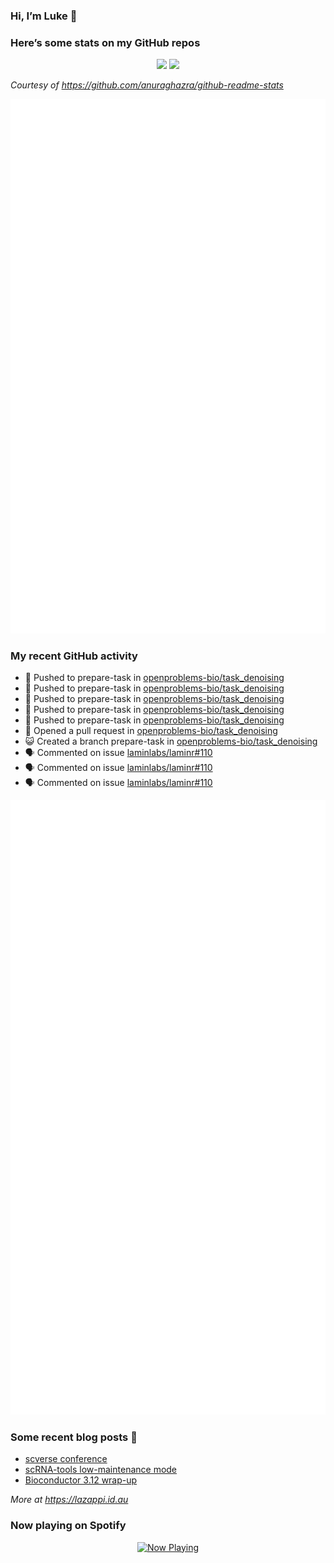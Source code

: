 
<!-- README.md is generated from README.Rmd. Please edit that file -->

### Hi, I’m Luke 👋

<!--
**lazappi/lazappi** is a ✨ _special_ ✨ repository because its `README.md` (this file) appears on your GitHub profile.
&#10;Here are some ideas to get you started:
&#10;- 🔭 I’m currently working on ...
- 🌱 I’m currently learning ...
- 👯 I’m looking to collaborate on ...
- 🤔 I’m looking for help with ...
- 💬 Ask me about ...
- 📫 How to reach me: ...
- 😄 Pronouns: ...
- ⚡ Fun fact: ...
-->

### Here’s some stats on my GitHub repos

<p align="center">
<img src="https://github-readme-stats.vercel.app/api?username=lazappi&count_private=true&show_icons=true&theme=buefy&hide_title=True">
<img src="https://github-readme-stats.vercel.app/api/top-langs/?username=lazappi&hide=html&theme=buefy&layout=compact">
</p>

*Courtesy of <https://github.com/anuraghazra/github-readme-stats>*

<p align="center" style="width:100%;">
<img src="https://github.com/lazappi/lazappi/raw/main/github-intro.svg">
</p>

### My recent GitHub activity

- 📨 Pushed to prepare-task in
  [openproblems-bio/task_denoising](https://github.com/openproblems-bio/task_denoising)
- 📨 Pushed to prepare-task in
  [openproblems-bio/task_denoising](https://github.com/openproblems-bio/task_denoising)
- 📨 Pushed to prepare-task in
  [openproblems-bio/task_denoising](https://github.com/openproblems-bio/task_denoising)
- 📨 Pushed to prepare-task in
  [openproblems-bio/task_denoising](https://github.com/openproblems-bio/task_denoising)
- 📨 Pushed to prepare-task in
  [openproblems-bio/task_denoising](https://github.com/openproblems-bio/task_denoising)
- 🤔 Opened a pull request in
  [openproblems-bio/task_denoising](https://github.com/openproblems-bio/task_denoising)
- 😺 Created a branch prepare-task in
  [openproblems-bio/task_denoising](https://github.com/openproblems-bio/task_denoising)
- 🗣 Commented on issue
  [laminlabs/laminr#110](https://github.com/laminlabs/laminr#110)
- 🗣 Commented on issue
  [laminlabs/laminr#110](https://github.com/laminlabs/laminr#110)
- 🗣 Commented on issue
  [laminlabs/laminr#110](https://github.com/laminlabs/laminr#110)

<p align="center" style="width:100%;">
<img src="https://github.com/lazappi/lazappi/raw/main/github-status.svg">
</p>

### Some recent blog posts 📝

- [scverse
  conference](https://lazappi.id.au/posts/2024-09-15-scverse-conference/)
- [scRNA-tools low-maintenance
  mode](https://lazappi.id.au/posts/2024-03-04-scRNAtools-low-maintenance/)
- [Bioconductor 3.12
  wrap-up](https://lazappi.id.au/posts/2020-10-30-bioconductor-3-12-wrap-up/)

*More at <https://lazappi.id.au>*

<!-- ### My latest tweet 👇 and retweet 👉 -->

### Now playing on Spotify

<p align="center">
<a href="https://now-playing-profile.lazappi.vercel.app/now-playing?open">
<img src="https://now-playing-profile.lazappi.vercel.app/now-playing" width="256" height="64" alt="Now Playing">
</a>
</p>
